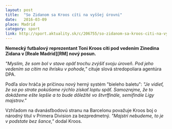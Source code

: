 ```yaml
---
layout: post
title:  "So Zidanom sa Kroos cíti na vyššej úrovni"
date:   2016-03-09
place: Madrid
category: sport
link: http://sport.aktuality.sk/c/206755/so-zidanom-sa-kroos-citi-na-vyssej-urovni/
---
```


**Nemecký futbalový reprezentant Toni Kroos cíti pod vedením Zinedina Zidana v [Reale Madrid][RM] nový posun.**

_"Myslím, že som bol v stave opäť trochu zvýšiť svoju úroveň. Pod jeho vedením sa cítim na ihrisku v pohode,"_ cituje slová stredopoliara agentúra DPA.

Podľa slov hráča je príčinou nový herný systém "bieleho baletu": _"Je vidieť, že sa po strate pokúšame rýchlo získať loptu späť. Samozrejme, že to dokážeme ešte lepšie a to bude dôležité vo štvrťfinále, semifinále Ligy majstrov."_

Vzhľadom na dvanásťbodovú stranu na Barcelonu považuje Kroos boj o národný titul v Primera Division za bezpredmetný. _"Majstri nebudeme, to je v podstate bez šance,"_ dodal Kroos.

